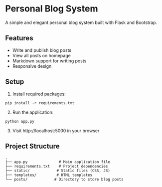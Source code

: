 # Personal Blog System

A simple and elegant personal blog system built with Flask and Bootstrap.

## Features
- Write and publish blog posts
- View all posts on homepage
- Markdown support for writing posts
- Responsive design

## Setup
1. Install required packages:
```
pip install -r requirements.txt
```

2. Run the application:
```
python app.py
```

3. Visit http://localhost:5000 in your browser

## Project Structure
```
.
├── app.py              # Main application file
├── requirements.txt    # Project dependencies
├── static/            # Static files (CSS, JS)
├── templates/         # HTML templates
└── posts/            # Directory to store blog posts
```
